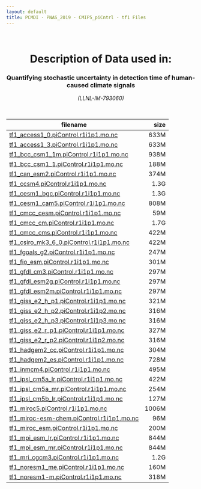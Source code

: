 ```yaml
---
layout: default
title: PCMDI - PNAS_2019 - CMIP5_piCntrl - tf1 Files
---
```


<br>
<center>
    <p>
        <h1>Description of Data used in:</h1>
        <h3>Quantifying stochastic uncertainty in detection time of human-caused climate signals</h3>
    </p>
    <p><em>(LLNL-IM-793060)</em></p>
</center>
<br>

filename | size
   ---   | ---:
[tf1_access1_0.piControl.r1i1p1.mo.nc](https://pcmdi.llnl.gov/climate-data/PNAS_2019/CMIP5_piCntrl/tf1/tf1_access1_0.piControl.r1i1p1.mo.nc) | 633M
[tf1_access1_3.piControl.r1i1p1.mo.nc](https://pcmdi.llnl.gov/climate-data/PNAS_2019/CMIP5_piCntrl/tf1/tf1_access1_3.piControl.r1i1p1.mo.nc) | 633M
[tf1_bcc_csm1_1m.piControl.r1i1p1.mo.nc](https://pcmdi.llnl.gov/climate-data/PNAS_2019/CMIP5_piCntrl/tf1/tf1_bcc_csm1_1m.piControl.r1i1p1.mo.nc) | 938M
[tf1_bcc_csm1_1.piControl.r1i1p1.mo.nc](https://pcmdi.llnl.gov/climate-data/PNAS_2019/CMIP5_piCntrl/tf1/tf1_bcc_csm1_1.piControl.r1i1p1.mo.nc) | 188M
[tf1_can_esm2.piControl.r1i1p1.mo.nc](https://pcmdi.llnl.gov/climate-data/PNAS_2019/CMIP5_piCntrl/tf1/tf1_can_esm2.piControl.r1i1p1.mo.nc) | 374M
[tf1_ccsm4.piControl.r1i1p1.mo.nc](https://pcmdi.llnl.gov/climate-data/PNAS_2019/CMIP5_piCntrl/tf1/tf1_ccsm4.piControl.r1i1p1.mo.nc) | 1.3G
[tf1_cesm1_bgc.piControl.r1i1p1.mo.nc](https://pcmdi.llnl.gov/climate-data/PNAS_2019/CMIP5_piCntrl/tf1/tf1_cesm1_bgc.piControl.r1i1p1.mo.nc) | 1.3G
[tf1_cesm1_cam5.piControl.r1i1p1.mo.nc](https://pcmdi.llnl.gov/climate-data/PNAS_2019/CMIP5_piCntrl/tf1/tf1_cesm1_cam5.piControl.r1i1p1.mo.nc) | 808M
[tf1_cmcc_cesm.piControl.r1i1p1.mo.nc](https://pcmdi.llnl.gov/climate-data/PNAS_2019/CMIP5_piCntrl/tf1/tf1_cmcc_cesm.piControl.r1i1p1.mo.nc) | 59M
[tf1_cmcc_cm.piControl.r1i1p1.mo.nc](https://pcmdi.llnl.gov/climate-data/PNAS_2019/CMIP5_piCntrl/tf1/tf1_cmcc_cm.piControl.r1i1p1.mo.nc) | 1.7G
[tf1_cmcc_cms.piControl.r1i1p1.mo.nc](https://pcmdi.llnl.gov/climate-data/PNAS_2019/CMIP5_piCntrl/tf1/tf1_cmcc_cms.piControl.r1i1p1.mo.nc) | 422M
[tf1_csiro_mk3_6_0.piControl.r1i1p1.mo.nc](https://pcmdi.llnl.gov/climate-data/PNAS_2019/CMIP5_piCntrl/tf1/tf1_csiro_mk3_6_0.piControl.r1i1p1.mo.nc) | 422M
[tf1_fgoals_g2.piControl.r1i1p1.mo.nc](https://pcmdi.llnl.gov/climate-data/PNAS_2019/CMIP5_piCntrl/tf1/tf1_fgoals_g2.piControl.r1i1p1.mo.nc) | 247M
[tf1_fio_esm.piControl.r1i1p1.mo.nc](https://pcmdi.llnl.gov/climate-data/PNAS_2019/CMIP5_piCntrl/tf1/tf1_fio_esm.piControl.r1i1p1.mo.nc) | 301M
[tf1_gfdl_cm3.piControl.r1i1p1.mo.nc](https://pcmdi.llnl.gov/climate-data/PNAS_2019/CMIP5_piCntrl/tf1/tf1_gfdl_cm3.piControl.r1i1p1.mo.nc) | 297M
[tf1_gfdl_esm2g.piControl.r1i1p1.mo.nc](https://pcmdi.llnl.gov/climate-data/PNAS_2019/CMIP5_piCntrl/tf1/tf1_gfdl_esm2g.piControl.r1i1p1.mo.nc) | 297M
[tf1_gfdl_esm2m.piControl.r1i1p1.mo.nc](https://pcmdi.llnl.gov/climate-data/PNAS_2019/CMIP5_piCntrl/tf1/tf1_gfdl_esm2m.piControl.r1i1p1.mo.nc) | 297M
[tf1_giss_e2_h_p1.piControl.r1i1p1.mo.nc](https://pcmdi.llnl.gov/climate-data/PNAS_2019/CMIP5_piCntrl/tf1/tf1_giss_e2_h_p1.piControl.r1i1p1.mo.nc) | 321M
[tf1_giss_e2_h_p2.piControl.r1i1p2.mo.nc](https://pcmdi.llnl.gov/climate-data/PNAS_2019/CMIP5_piCntrl/tf1/tf1_giss_e2_h_p2.piControl.r1i1p2.mo.nc) | 316M
[tf1_giss_e2_h_p3.piControl.r1i1p3.mo.nc](https://pcmdi.llnl.gov/climate-data/PNAS_2019/CMIP5_piCntrl/tf1/tf1_giss_e2_h_p3.piControl.r1i1p3.mo.nc) | 316M
[tf1_giss_e2_r_p1.piControl.r1i1p1.mo.nc](https://pcmdi.llnl.gov/climate-data/PNAS_2019/CMIP5_piCntrl/tf1/tf1_giss_e2_r_p1.piControl.r1i1p1.mo.nc) | 327M
[tf1_giss_e2_r_p2.piControl.r1i1p2.mo.nc](https://pcmdi.llnl.gov/climate-data/PNAS_2019/CMIP5_piCntrl/tf1/tf1_giss_e2_r_p2.piControl.r1i1p2.mo.nc) | 316M
[tf1_hadgem2_cc.piControl.r1i1p1.mo.nc](https://pcmdi.llnl.gov/climate-data/PNAS_2019/CMIP5_piCntrl/tf1/tf1_hadgem2_cc.piControl.r1i1p1.mo.nc) | 304M
[tf1_hadgem2_es.piControl.r1i1p1.mo.nc](https://pcmdi.llnl.gov/climate-data/PNAS_2019/CMIP5_piCntrl/tf1/tf1_hadgem2_es.piControl.r1i1p1.mo.nc) | 728M
[tf1_inmcm4.piControl.r1i1p1.mo.nc](https://pcmdi.llnl.gov/climate-data/PNAS_2019/CMIP5_piCntrl/tf1/tf1_inmcm4.piControl.r1i1p1.mo.nc) | 495M
[tf1_ipsl_cm5a_lr.piControl.r1i1p1.mo.nc](https://pcmdi.llnl.gov/climate-data/PNAS_2019/CMIP5_piCntrl/tf1/tf1_ipsl_cm5a_lr.piControl.r1i1p1.mo.nc) | 422M
[tf1_ipsl_cm5a_mr.piControl.r1i1p1.mo.nc](https://pcmdi.llnl.gov/climate-data/PNAS_2019/CMIP5_piCntrl/tf1/tf1_ipsl_cm5a_mr.piControl.r1i1p1.mo.nc) | 254M
[tf1_ipsl_cm5b_lr.piControl.r1i1p1.mo.nc](https://pcmdi.llnl.gov/climate-data/PNAS_2019/CMIP5_piCntrl/tf1/tf1_ipsl_cm5b_lr.piControl.r1i1p1.mo.nc) | 127M
[tf1_miroc5.piControl.r1i1p1.mo.nc](https://pcmdi.llnl.gov/climate-data/PNAS_2019/CMIP5_piCntrl/tf1/tf1_miroc5.piControl.r1i1p1.mo.nc) | 1006M
[tf1_miroc-esm-chem.piControl.r1i1p1.mo.nc](https://pcmdi.llnl.gov/climate-data/PNAS_2019/CMIP5_piCntrl/tf1/tf1_miroc-esm-chem.piControl.r1i1p1.mo.nc) | 96M
[tf1_miroc_esm.piControl.r1i1p1.mo.nc](https://pcmdi.llnl.gov/climate-data/PNAS_2019/CMIP5_piCntrl/tf1/tf1_miroc_esm.piControl.r1i1p1.mo.nc) | 200M
[tf1_mpi_esm_lr.piControl.r1i1p1.mo.nc](https://pcmdi.llnl.gov/climate-data/PNAS_2019/CMIP5_piCntrl/tf1/tf1_mpi_esm_lr.piControl.r1i1p1.mo.nc) | 844M
[tf1_mpi_esm_mr.piControl.r1i1p1.mo.nc](https://pcmdi.llnl.gov/climate-data/PNAS_2019/CMIP5_piCntrl/tf1/tf1_mpi_esm_mr.piControl.r1i1p1.mo.nc) | 844M
[tf1_mri_cgcm3.piControl.r1i1p1.mo.nc](https://pcmdi.llnl.gov/climate-data/PNAS_2019/CMIP5_piCntrl/tf1/tf1_mri_cgcm3.piControl.r1i1p1.mo.nc) | 1.2G
[tf1_noresm1_me.piControl.r1i1p1.mo.nc](https://pcmdi.llnl.gov/climate-data/PNAS_2019/CMIP5_piCntrl/tf1/tf1_noresm1_me.piControl.r1i1p1.mo.nc) | 160M
[tf1_noresm1-m.piControl.r1i1p1.mo.nc](https://pcmdi.llnl.gov/climate-data/PNAS_2019/CMIP5_piCntrl/tf1/tf1_noresm1-m.piControl.r1i1p1.mo.nc) | 318M